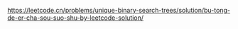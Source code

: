 https://leetcode.cn/problems/unique-binary-search-trees/solution/bu-tong-de-er-cha-sou-suo-shu-by-leetcode-solution/